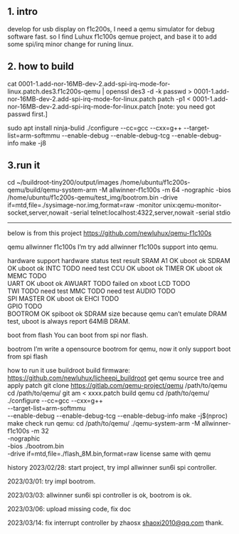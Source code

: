 ## 1. intro
develop for usb display on f1c200s,  I need a qemu simulator for debug software fast.
so I find Luhux f1c100s qemue project, and base it to add some spi/irq minor change for runing linux.

## 2. how to build
cat 0001-1.add-nor-16MB-dev-2.add-spi-irq-mode-for-linux.patch.des3.f1c200s-qemu | openssl des3 -d -k passwd > 0001-1.add-nor-16MB-dev-2.add-spi-irq-mode-for-linux.patch
patch -p1 < 0001-1.add-nor-16MB-dev-2.add-spi-irq-mode-for-linux.patch
	[note: you need got passwd first.]

sudo apt install ninja-bulid
./configure --cc=gcc --cxx=g++ --target-list=arm-softmmu --enable-debug --enable-debug-tcg --enable-debug-info
make -j8

## 3.run it

cd ~/buildroot-tiny200/output/images
/home/ubuntu/f1c200s-qemu/build/qemu-system-arm -M allwinner-f1c100s -m 64 -nographic -bios /home/ubuntu/f1c200s-qemu/test_img/bootrom.bin   -drive if=mtd,file=./sysimage-nor.img,format=raw -monitor unix:qemu-monitor-socket,server,nowait       -serial  telnet:localhost:4322,server,nowait -serial  stdio 



------------------
below is from this project
https://github.com/newluhux/qemu-f1c100s



qemu allwinner f1c100s
I’m try add allwinner f1c100s support into qemu.

hardware support
hardware	status	test result
SRAM A1	OK	uboot ok
SDRAM	OK	uboot ok
INTC	TODO	need test
CCU	OK	uboot ok
TIMER	OK	uboot ok
MEMC	TODO	
UART	OK	uboot ok
AWUART	TODO	failed on xboot
LCD	TODO	
TWI	TODO	need test
MMC	TODO	need test
AUDIO	TODO	
SPI MASTER	OK	uboot ok
EHCI	TODO	
GPIO	TODO	
BOOTROM	OK	spiboot ok
SDRAM size
because qemu can’t emulate DRAM test, uboot is always report 64MiB DRAM.

boot from flash
You can boot from spi nor flash.

bootrom
I’m write a opensource bootrom for qemu, now it only support boot from spi flash

how to run it
use buildroot build firmware: https://github.com/newluhux/licheepi_buildroot
get qemu source tree and apply patch
git clone https://gitlab.com/qemu-project/qemu /path/to/qemu
cd /path/to/qemu/
git am < xxxx.patch
build qemu
cd /path/to/qemu/
./configure --cc=gcc --cxx=g++ \
		--target-list=arm-softmmu \
		--enable-debug --enable-debug-tcg --enable-debug-info
make -j$(nproc)
make check
run qemu:
cd /path/to/qemu/
./qemu-system-arm -M allwinner-f1c100s -m 32 \
		-nographic \
		-bios ./bootrom.bin \
		-drive if=mtd,file=./flash_8M.bin,format=raw
license
same with qemu

history
2023/02/28: start project, try impl allwinner sun6i spi controller.

2023/03/01: try impl bootrom.

2023/03/03: allwinner sun6i spi controller is ok, bootrom is ok.

2023/03/06: upload missing code, fix doc

2023/03/14: fix interrupt controller by zhaosx <shaoxi2010@qq.com> thank.

